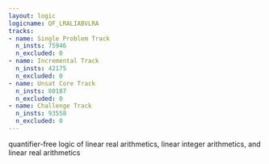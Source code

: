 ```yaml
---
layout: logic
logicname: QF_LRALIABVLRA
tracks:
- name: Single Problem Track
  n_insts: 75946
  n_excluded: 0
- name: Incremental Track
  n_insts: 42175
  n_excluded: 0
- name: Unsat Core Track
  n_insts: 80187
  n_excluded: 0
- name: Challenge Track
  n_insts: 93558
  n_excluded: 0
---
```

quantifier-free logic of linear real arithmetics, linear integer arithmetics, and linear real arithmetics